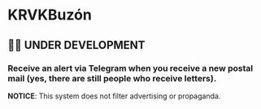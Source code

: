 # KRVKBuzón
##  👨‍💻 UNDER DEVELOPMENT ##
### Receive an alert via Telegram when you receive a new postal mail (yes, there are still people who receive letters).  ###
__NOTICE__: This system does not filter advertising or propaganda.
